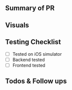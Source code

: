 ## Summary of PR
<!--- Brief summary of your changes in detail -->
## Visuals
<!--- If frontend affected, please describe -->
## Testing Checklist
<!--- Check at least one -->
- [ ] Tested on iOS simulator
- [ ] Backend tested
- [ ] Frontend tested
## Todos & Follow ups
<!--- Add to this for context -->

